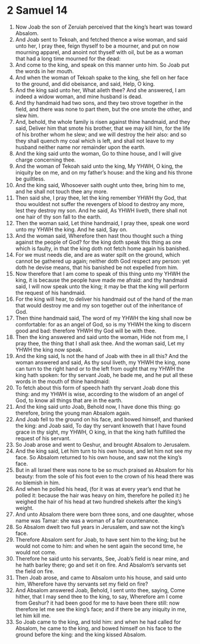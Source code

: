 ﻿# 2 Samuel 14
1. Now Joab the son of Zeruiah perceived that the king’s heart was toward Absalom. 
2. And Joab sent to Tekoah, and fetched thence a wise woman, and said unto her, I pray thee, feign thyself to be a mourner, and put on now mourning apparel, and anoint not thyself with oil, but be as a woman that had a long time mourned for the dead: 
3. And come to the king, and speak on this manner unto him. So Joab put the words in her mouth. 
4.  And when the woman of Tekoah spake to the king, she fell on her face to the ground, and did obeisance, and said, Help, O king. 
5. And the king said unto her, What aileth thee? And she answered, I am indeed a widow woman, and mine husband is dead. 
6. And thy handmaid had two sons, and they two strove together in the field, and there was none to part them, but the one smote the other, and slew him. 
7. And, behold, the whole family is risen against thine handmaid, and they said, Deliver him that smote his brother, that we may kill him, for the life of his brother whom he slew; and we will destroy the heir also: and so they shall quench my coal which is left, and shall not leave to my husband neither name nor remainder upon the earth. 
8. And the king said unto the woman, Go to thine house, and I will give charge concerning thee. 
9. And the woman of Tekoah said unto the king, My YHWH, O king, the iniquity be on me, and on my father’s house: and the king and his throne be guiltless. 
10. And the king said, Whosoever saith ought unto thee, bring him to me, and he shall not touch thee any more. 
11. Then said she, I pray thee, let the king remember YHWH thy God, that thou wouldest not suffer the revengers of blood to destroy any more, lest they destroy my son. And he said, As YHWH liveth, there shall not one hair of thy son fall to the earth. 
12. Then the woman said, Let thine handmaid, I pray thee, speak one word unto my YHWH the king. And he said, Say on. 
13. And the woman said, Wherefore then hast thou thought such a thing against the people of God? for the king doth speak this thing as one which is faulty, in that the king doth not fetch home again his banished. 
14. For we must needs die, and are as water spilt on the ground, which cannot be gathered up again; neither doth God respect any person: yet doth he devise means, that his banished be not expelled from him. 
15. Now therefore that I am come to speak of this thing unto my YHWH the king, it is because the people have made me afraid: and thy handmaid said, I will now speak unto the king; it may be that the king will perform the request of his handmaid. 
16. For the king will hear, to deliver his handmaid out of the hand of the man that would destroy me and my son together out of the inheritance of God. 
17. Then thine handmaid said, The word of my YHWH the king shall now be comfortable: for as an angel of God, so is my YHWH the king to discern good and bad: therefore YHWH thy God will be with thee. 
18. Then the king answered and said unto the woman, Hide not from me, I pray thee, the thing that I shall ask thee. And the woman said, Let my YHWH the king now speak. 
19. And the king said, Is not the hand of Joab with thee in all this? And the woman answered and said, As thy soul liveth, my YHWH the king, none can turn to the right hand or to the left from ought that my YHWH the king hath spoken: for thy servant Joab, he bade me, and he put all these words in the mouth of thine handmaid: 
20. To fetch about this form of speech hath thy servant Joab done this thing: and my YHWH is wise, according to the wisdom of an angel of God, to know all things that are in the earth. 
21.  And the king said unto Joab, Behold now, I have done this thing: go therefore, bring the young man Absalom again. 
22. And Joab fell to the ground on his face, and bowed himself, and thanked the king: and Joab said, To day thy servant knoweth that I have found grace in thy sight, my YHWH, O king, in that the king hath fulfilled the request of his servant. 
23. So Joab arose and went to Geshur, and brought Absalom to Jerusalem. 
24. And the king said, Let him turn to his own house, and let him not see my face. So Absalom returned to his own house, and saw not the king’s face. 
25.  But in all Israel there was none to be so much praised as Absalom for his beauty: from the sole of his foot even to the crown of his head there was no blemish in him. 
26. And when he polled his head, (for it was at every year’s end that he polled it: because the hair was heavy on him, therefore he polled it:) he weighed the hair of his head at two hundred shekels after the king’s weight. 
27. And unto Absalom there were born three sons, and one daughter, whose name was Tamar: she was a woman of a fair countenance. 
28.  So Absalom dwelt two full years in Jerusalem, and saw not the king’s face. 
29. Therefore Absalom sent for Joab, to have sent him to the king; but he would not come to him: and when he sent again the second time, he would not come. 
30. Therefore he said unto his servants, See, Joab’s field is near mine, and he hath barley there; go and set it on fire. And Absalom’s servants set the field on fire. 
31. Then Joab arose, and came to Absalom unto his house, and said unto him, Wherefore have thy servants set my field on fire? 
32. And Absalom answered Joab, Behold, I sent unto thee, saying, Come hither, that I may send thee to the king, to say, Wherefore am I come from Geshur? it had been good for me to have been there still: now therefore let me see the king’s face; and if there be any iniquity in me, let him kill me. 
33. So Joab came to the king, and told him: and when he had called for Absalom, he came to the king, and bowed himself on his face to the ground before the king: and the king kissed Absalom. 

